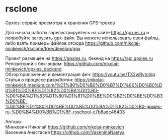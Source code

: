 # rsclone
Gpxies: сервис просмотра и хранения GPS-треков

Для начала работы зарегистрируйтесь на сайте https://gpxies.ru и попробуйте загрузить gpx-файл. Вы можете использовать свои файлы, либо взять примеры файлов отсюда https://github.com/nikolai-minkevich/rsclone/tree/develop/gpx

Проект размещён на https://gpxies.ru, бекенд на https://api.gpxies.ru \
Репозиторий с бек-эндом: https://github.com/nikolai-minkevich/gpxies_backend \
Обзор приложения и демонтрация фич: https://youtu.be/TX2wRvtohig \
Статья о процессе разработки: https://nikolai-minkevich.medium.com/%D1%80%D0%B0%D0%B7%D1%80%D0%B0%D0%B1%D0%BE%D1%82%D0%BA%D0%B0-%D0%BA%D1%83%D1%80%D1%81%D0%BE%D0%B2%D0%BE%D0%B3%D0%BE-%D0%BF%D1%80%D0%BE%D0%B5%D0%BA%D1%82%D0%B0-gpxies-ru-%D0%B4%D0%BB%D1%8F-rsschool-e7b8adc46403

Авторы: \
Минкевич Николай https://github.com/nikolai-minkevich \
Васенина Анастасия https://github.com/VaseninaNastya
